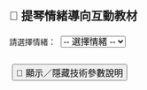 <!DOCTYPE html>
<html lang="zh-Hant">
<head>
  <meta charset="UTF-8">
  <title>提琴情緒導向教材</title>
  <style>
    body { font-family: sans-serif; padding: 20px; }
    select, button { font-size: 16px; margin: 5px; }
    .param { margin: 5px 0; }
    .param span { display: inline-block; width: 100px; }
    .value-box { display: inline-block; width: 30px; text-align: center; font-weight: bold; border-radius: 4px; color: white; }
    .color-1 { background-color: #3498db; }
    .color-2 { background-color: #5dade2; }
    .color-3 { background-color: #f4d03f; color: black; }
    .color-4 { background-color: #f39c12; }
    .color-5 { background-color: #e67e22; }
    .color-6 { background-color: #e74c3c; }
    #definitionSection { display: none; margin-top: 20px; border: 1px solid #ccc; padding: 15px; border-radius: 8px; background-color: #f9f9f9; }
  </style>
</head>
<body>
  <h2>🎻 提琴情緒導向互動教材</h2>
  <label for="emotionSelect">請選擇情緒：</label>
  <select id="emotionSelect" onchange="updateParameters()">
    <option value="">-- 選擇情緒 --</option>
    <option value="勝利">🏆 勝利</option>
    <option value="興奮">🎉 興奮</option>
    <option value="喜悅">😊 喜悅</option>
    <option value="幸福、愛">💖 幸福、愛</option>
    <option value="戀">💘 戀</option>
    <option value="悲痛">😭 悲痛</option>
    <option value="憂傷">😢 憂傷</option>
    <option value="堅定">💪 堅定</option>
    <option value="焦慮">😰 焦慮</option>
    <option value="自在">😌 自在</option>
    <option value="神秘">🌀 神秘</option>
    <option value="希望">🌈 希望</option>
    <option value="壓抑">😶‍🌫️ 壓抑</option>
    <option value="驚訝">😲 驚訝</option>
    <option value="溫暖">🌞 溫暖</option>
    <option value="孤獨">🌙 孤獨</option>
    <option value="振奮">⚡ 振奮</option>
  </select>

  <div id="parameters" style="margin-top: 20px;"></div>

  <button onclick="toggleDefinitions()">📖 顯示／隱藏技術參數說明</button>
  <div id="definitionSection">
    <div>
      <button onclick="showTab('simple')">簡化版</button>
      <button onclick="showTab('advanced')">進階版</button>
    </div>
    <div id="simpleTab" style="margin-top: 15px;">
      <h3>🎯 簡化版定義</h3>
      <ul>
        <li><strong>弓速：</strong>運弓的速度，影響音色的流暢與張力</li>
        <li><strong>弓速變化：</strong>弓速是否穩定或有變化，影響情緒起伏</li>
        <li><strong>跳弓高度：</strong>弓離開琴弦的高度，影響音符的跳躍感</li>
        <li><strong>律動：</strong>節奏的穩定與彈性，影響音樂的呼吸感</li>
        <li><strong>弓用量：</strong>使用弓的長度，影響音色的開放程度</li>
        <li><strong>弓壓：</strong>弓對琴弦的壓力，影響音色的厚度與強度</li>
      </ul>
    </div>
    <div id="advancedTab" style="display: none; margin-top: 15px;">
      <h3>🔬 進階版定義</h3>
      <ul>
        <li><strong>弓速：</strong>影響音色的張力與能量。慢弓可營造溫暖或沉穩氛圍，快弓則帶來緊張或激動感。</li>
        <li><strong>弓速變化：</strong>穩定的弓速給人平靜感，變化大的弓速可產生情緒波動與戲劇性。</li>
        <li><strong>跳弓高度：</strong>高度越高，音符越跳躍、輕盈；低跳弓則更緊湊、具攻擊性。</li>
        <li><strong>律動：</strong>與節奏的彈性與推拉感有關，影響音樂的呼吸與情緒流動。</li>
        <li><strong>弓用量：</strong>全弓可產生開放、宏大的音色；短弓則更集中、敏捷。</li>
        <li><strong>弓壓：</strong>壓力越大，音色越厚實、有力；壓力輕則音色細膩、透明。</li>
      </ul>
    </div>
  </div>

  <script>
    const emotionData = {
      "勝利": [6,2,2,3,7,4],
      "興奮": [7,2,4,5,4,5],
      "喜悅": [5,2,5,5,3,2],
      "幸福、愛": [4,4,2,3,4,3],
      "戀": [5,6,2,4,5,3],
      "悲痛": [3,2,2,4,4,5],
      "憂傷": [5,4,1,2,5,2],
      "堅定": [2,2,3,4,2,1],
      "焦慮": [2,6,4,3,4,1],
      "自在": [3,4,5,3,6,4],
      "神秘": [1,2,5,5,5,1],
      "希望": [3,4,4,2,4,2],
      "壓抑": [5,5,3,5,3,4],
      "驚訝": [5,3,4,1,4,3],
      "溫暖": [3,3,5,6,5,4],
      "孤獨": [4,5,1,3,4,2],
      "振奮": [2,2,5,2,5,5]
    };

    function updateParameters() {
      const emotion = document.getElementById("emotionSelect").value;
      const container = document.getElementById("parameters");
      container.innerHTML = "";
      if (!emotion || !emotionData[emotion]) return;
      const labels = ["弓速", "弓速變化", "跳弓高度", "律動", "弓用量", "弓壓"];
      const values = emotionData[emotion];
      for (let i = 0; i < labels.length; i++) {
        const val = values[i];
        const colorClass = "color-" + Math.max(1, Math.min(6, val));
        container.innerHTML += `<div class="param"><span>${labels[i]}：</span><div class="value-box ${colorClass}">${val}</div></div>`;
      }
    }

    function toggleDefinitions() {
      const section = document.getElementById("definitionSection");
      section.style.display = section.style.display === "none" ? "block" : "none";
    }

    function showTab(tab) {
      document.getElementById("simpleTab").style.display = tab === "simple" ? "block" : "none";
      document.getElementById("advancedTab").style.display = tab === "advanced" ? "block" : "none";
    }
  </script>
</body>
</html>
